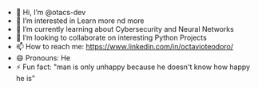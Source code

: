 - 👋 Hi, I’m @otacs-dev
- 👀 I’m interested in Learn more nd more
- 🌱 I’m currently learning about Cybersecurity and Neural Networks
- 💞️ I’m looking to collaborate on interesting Python Projects 
- 📫 How to reach me: https://www.linkedin.com/in/octavioteodoro/
- 😄 Pronouns: He
- ⚡ Fun fact: "man is only unhappy because he doesn't know how happy he is"

<!---
otacs-dev/otacs-dev is a ✨ special ✨ repository because its `README.md` (this file) appears on your GitHub profile.
You can click the Preview link to take a look at your changes.
--->
